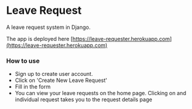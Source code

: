 # Leave Request

A leave request system in Django.

The app is deployed here [https://leave-requester.herokuapp.com](https://leave-requester.herokuapp.com)

### How to use
- Sign up to create user account.
- Click on 'Create New Leave Request'
- Fill in the form
- You can view your leave requests on the home page. Clicking on and individual request takes you to the request details page